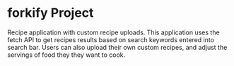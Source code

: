 # forkify Project

Recipe application with custom recipe uploads.
This application uses the fetch API to get recipes results based on search keywords entered into search bar.
Users can also upload their own custom recipes, and adjust the servings of food they they want to cook.
